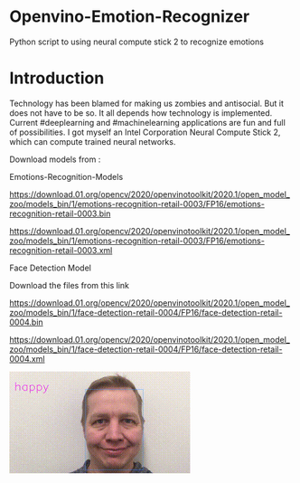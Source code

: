 # Openvino-Emotion-Recognizer
Python script to using neural compute stick 2 to recognize emotions

# Introduction
Technology has been blamed for making us zombies and antisocial. But it does not have to be so. It all depends how technology is implemented. Current #deeplearning and #machinelearning applications are fun and full of possibilities. I got myself an Intel Corporation Neural Compute Stick 2, which can compute trained neural networks. 

Download models from :

Emotions-Recognition-Models

https://download.01.org/opencv/2020/openvinotoolkit/2020.1/open_model_zoo/models_bin/1/emotions-recognition-retail-0003/FP16/emotions-recognition-retail-0003.bin

https://download.01.org/opencv/2020/openvinotoolkit/2020.1/open_model_zoo/models_bin/1/emotions-recognition-retail-0003/FP16/emotions-recognition-retail-0003.xml

Face Detection Model

Download the files from this link

https://download.01.org/opencv/2020/openvinotoolkit/2020.1/open_model_zoo/models_bin/1/face-detection-retail-0004/FP16/face-detection-retail-0004.bin

https://download.01.org/opencv/2020/openvinotoolkit/2020.1/open_model_zoo/models_bin/1/face-detection-retail-0004/FP16/face-detection-retail-0004.xml

![](demo.gif)
